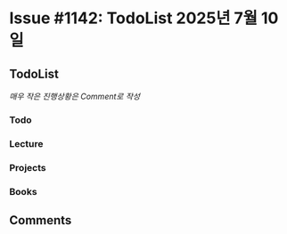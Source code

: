 # Issue #1142: TodoList 2025년 7월 10일

## TodoList

*매우 작은 진행상황은 Comment로 작성*

### Todo  

### Lecture

### Projects

### Books


## Comments

